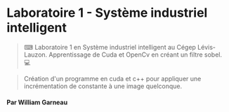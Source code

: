 # Laboratoire 1 - Système industriel intelligent
> ⌨ Laboratoire 1 en Système industriel intelligent au Cégep Lévis-Lauzon. Apprentissage de Cuda et OpenCv en créant un filtre sobel. 💻

> Création d'un programme en cuda et c++ pour appliquer une incrémentation de constante à une image quelconque.

 #### Par William Garneau 
